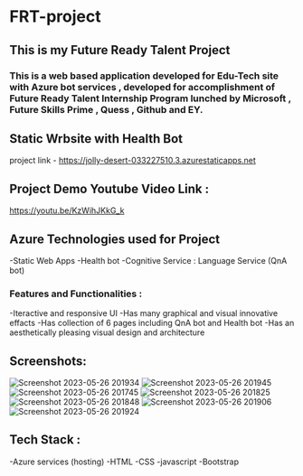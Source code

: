 # FRT-project

## This is my Future Ready Talent Project

### This is a web based application developed for Edu-Tech site with Azure bot services , developed for accomplishment of Future Ready Talent Internship Program lunched by Microsoft , Future Skills Prime , Quess , Github and EY.

## Static Wrbsite with Health Bot
project link - https://jolly-desert-033227510.3.azurestaticapps.net

## Project Demo Youtube Video Link :
https://youtu.be/KzWihJKkG_k


## Azure Technologies used for Project
-Static Web Apps
-Health bot
-Cognitive Service : Language Service (QnA bot)

### Features and Functionalities :
-Iteractive and responsive UI
-Has many graphical and visual innovative effacts
-Has collection of 6 pages including QnA bot and Health bot
-Has an aesthetically pleasing visual design and architecture


## Screenshots:




![Screenshot 2023-05-26 201934](https://github.com/Nabojyoti545/FRT-project/assets/130088613/11b6ee6d-d343-489a-b5fd-642c6631a200)
![Screenshot 2023-05-26 201945](https://github.com/Nabojyoti545/FRT-project/assets/130088613/3da0f4d5-3090-4d34-b42a-0c47494f9035)
![Screenshot 2023-05-26 201745](https://github.com/Nabojyoti545/FRT-project/assets/130088613/28ebb111-2597-49a6-bd80-723297a9e8d9)
![Screenshot 2023-05-26 201825](https://github.com/Nabojyoti545/FRT-project/assets/130088613/4d1d3b45-8d80-4a43-acc5-71d98209c927)
![Screenshot 2023-05-26 201848](https://github.com/Nabojyoti545/FRT-project/assets/130088613/d88d3f99-0b6c-4b77-834e-3165b1df2651)
![Screenshot 2023-05-26 201906](https://github.com/Nabojyoti545/FRT-project/assets/130088613/d4b31000-d1fe-4e7c-a201-4e01eb2229eb)
![Screenshot 2023-05-26 201924](https://github.com/Nabojyoti545/FRT-project/assets/130088613/8d8adb5f-6692-4ab1-b516-a2b07d9e5873)







## Tech Stack :
-Azure services (hosting)
-HTML
-CSS
-javascript
-Bootstrap
